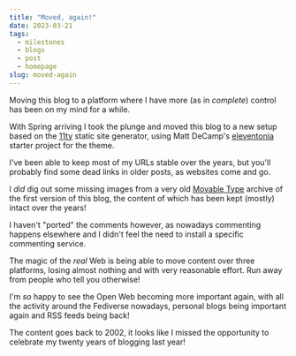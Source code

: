 ```yaml
---
title: "Moved, again!"
date: 2023-03-21
tags: 
  - milestones
  - blogs
  - post
  - homepage
slug: moved-again
---
```


Moving this blog to a platform where I have more 
(as in _complete_) control has been on my mind for a while.

<!-- excerpt -->

With Spring arriving I took the plunge and moved this blog
to a new setup based on the [11ty](https://www.11ty.dev/) static site
generator, using Matt DeCamp's [eleventonia](https://github.com/mattdecamp/eleventonia)
starter project for the theme.

I've been able to keep most of my URLs stable over the years, but you'll probably find some dead links in older posts, as websites come and go. 

I _did_ dig out some missing images from a very old
[Movable Type](https://en.wikipedia.org/wiki/Movable_Type)
archive of the first version of this blog, the content of which has been
kept (mostly) intact over the years!

I haven't "ported" the comments however, as nowadays commenting
happens elsewhere and I didn't feel the need to install a specific
commenting service.

The magic of the _real_
Web is being able to move content over three platforms, losing
almost nothing and with very reasonable effort. Run away from
people who tell you otherwise!

I'm _so_ happy to see the Open
Web becoming more important again, with all the activity around
the Fediverse nowadays, personal blogs being important again and
RSS feeds being back!

The content goes back to 2002, it looks like I missed the opportunity
to celebrate my twenty years of blogging last year!
